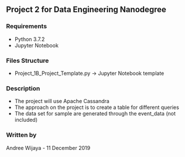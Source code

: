 ## Project 2 for Data Engineering Nanodegree

### Requirements
- Python 3.7.2
- Jupyter Notebook

### Files Structure
- Project_1B_Project_Template.py -> Jupyter Notebook template

### Description
- The project will use Apache Cassandra
- The approach on the project is to create a table for different queries
- The data set for sample are generated through the event_data (not included)

### Written by 
Andree Wijaya - 11 December 2019